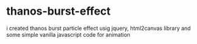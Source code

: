 # thanos-burst-effect
i created thanos burst particle effect  usig jquery, html2canvas library and some simple vanilla javascript code for animation 
